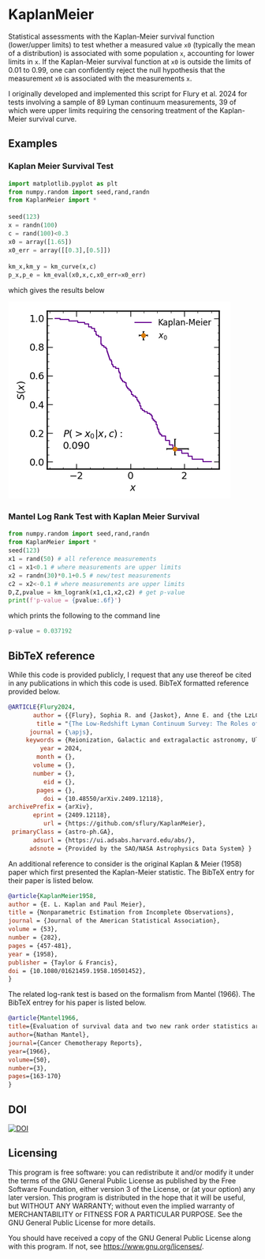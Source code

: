 # KaplanMeier

Statistical assessments with the Kaplan-Meier survival function (lower/upper 
limits) to test whether a measured value `x0` (typically the mean of a 
distribution) is associated with some population `x`, accounting for lower 
limits in `x`. If the Kaplan-Meier survival function at `x0` is outside the 
limits of 0.01 to 0.99, one can confidently reject the null hypothesis that 
the measurement `x0` is associated with the measurements `x`.

I originally developed and implemented this script for Flury et al. 2024
for tests involving a sample of 89 Lyman continuum measurements,
39 of which were upper limits requiring the censoring treatment of
the Kaplan-Meier survival curve.

## Examples

### Kaplan Meier Survival Test

``` python
import matplotlib.pyplot as plt
from numpy.random import seed,rand,randn
from KaplanMeier import *

seed(123)
x = randn(100)
c = rand(100)<0.3
x0 = array([1.65])
x0_err = array([[0.3],[0.5]])

km_x,km_y = km_curve(x,c)
p_x,p_e = km_eval(x0,x,c,x0_err=x0_err)
```
which gives the results below

![image of Kaplan-Meier curve with test measurement](km_examp.png "example Kaplan-Meier test")

### Mantel Log Rank Test with Kaplan Meier Survival

``` python
from numpy.random import seed,rand,randn
from KaplanMeier import *
seed(123)
x1 = rand(50) # all reference measurements
c1 = x1<0.1 # where measurements are upper limits
x2 = randn(30)*0.1+0.5 # new/test measurements
c2 = x2<-0.1 # where measurements are upper limits
D,Z,pvalue = km_logrank(x1,c1,x2,c2) # get p-value
print(f'p-value = {pvalue:.6f}')
```
which prints the following to the command line
``` python
p-value = 0.037192
```

## BibTeX reference

While this code is provided publicly, I request that any use 
thereof be cited in any publications in which this code is used.
BibTeX formatted reference provided below.

``` bibtex
@ARTICLE{Flury2024,
       author = {{Flury}, Sophia R. and {Jaskot}, Anne E. and {the LzLCS Collaboration}},
        title = "{The Low-Redshift Lyman Continuum Survey: The Roles of Stellar Feedback and ISM Geometry in LyC Escape}",
      journal = {\apjs},
     keywords = {Reionization, Galactic and extragalactic astronomy, Ultraviolet astronomy, Hubble Space Telescope, 1383, 563, 1736, 761, Astrophysics - Astrophysics of Galaxies, Astrophysics - Cosmology and Nongalactic Astrophysics},
         year = 2024,
        month = {},
       volume = {},
       number = {},
          eid = {},
        pages = {},
          doi = {10.48550/arXiv.2409.12118},
archivePrefix = {arXiv},
       eprint = {2409.12118},
          url = {https://github.com/sflury/KaplanMeier},
 primaryClass = {astro-ph.GA},
       adsurl = {https://ui.adsabs.harvard.edu/abs/},
      adsnote = {Provided by the SAO/NASA Astrophysics Data System} }
```

An additional reference to consider is the original Kaplan & Meier (1958) paper 
which first presented the Kaplan-Meier statistic. The BibTeX entry for their
paper is listed below.

``` bibtex
@article{KaplanMeier1958,
author = {E. L. Kaplan and Paul Meier},
title = {Nonparametric Estimation from Incomplete Observations},
journal = {Journal of the American Statistical Association},
volume = {53},
number = {282},
pages = {457-481},
year = {1958},
publisher = {Taylor & Francis},
doi = {10.1080/01621459.1958.10501452},
}
```

The related log-rank test is based on the formalism from Mantel (1966). The
BibTeX entrey for his paper is listed below.

``` bibtex
@article{Mantel1966,
title={Evaluation of survival data and two new rank order statistics arising in its consideration},
author={Nathan Mantel},
journal={Cancer Chemotherapy Reports},
year={1966},
volume={50},
number={3},
pages={163-170}
}
```

## DOI

[![DOI](https://zenodo.org/badge/DOI/10.5281/zenodo.11406486.svg)](https://doi.org/10.5281/zenodo.11406486)

## Licensing
This program is free software: you can redistribute it and/or modify it under the terms of the GNU General Public License as published by the Free Software Foundation, either version 3 of the License, or (at your option) any later version. This program is distributed in the hope that it will be useful, but WITHOUT ANY WARRANTY; without even the implied warranty of MERCHANTABILITY or FITNESS FOR A PARTICULAR PURPOSE. See the GNU General Public License for more details.

You should have received a copy of the GNU General Public License along with this program. If not, see <https://www.gnu.org/licenses/>.
